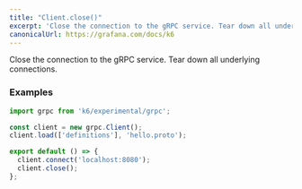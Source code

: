 ```yaml
---
title: "Client.close()"
excerpt: 'Close the connection to the gRPC service. Tear down all underlying connections.'
canonicalUrl: https://grafana.com/docs/k6
---
```


Close the connection to the gRPC service. Tear down all underlying connections.

### Examples

<div class="code-group" data-props='{"labels": ["Simple example"], "lineNumbers": [true]}'>

```javascript
import grpc from 'k6/experimental/grpc';

const client = new grpc.Client();
client.load(['definitions'], 'hello.proto');

export default () => {
  client.connect('localhost:8080');
  client.close();
};
```
</div>
